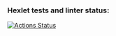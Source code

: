 ### Hexlet tests and linter status:
[![Actions Status](https://github.com/Kirill070/php-project-48/workflows/hexlet-check/badge.svg)](https://github.com/Kirill070/php-project-48/actions)